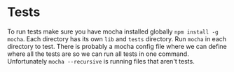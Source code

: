 
# Tests
To run tests make sure you have mocha installed globally `npm install -g mocha`. Each directory has its own `lib` and `tests` directory. Run `mocha` in each directory to test. There is probably a mocha config file where we can define where all the tests are so we can run all tests in one command.  Unfortunately `mocha --recursive` is running files that aren't tests. 
